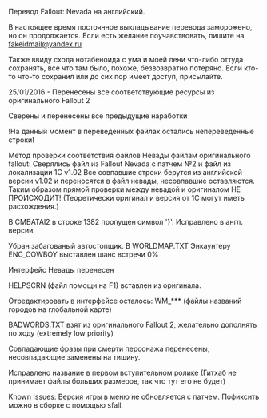 Перевод Fallout: Nevada на английский.

В настоящее время постоянное выкладывание перевода заморожено, но он продолжается. Если есть желание поучавствовать, пишите на fakeidmail@yandex.ru

Также ввиду схода нотабеноида с ума и моей лени что-либо оттуда сохранять, все что там было, похоже, безвозвратно потеряно. Если кто-то что-то сохранил или до сих пор имеет доступ, присылайте.

25/01/2016 - Перенесены все соответствующие ресурсы из оригинального Fallout 2

Сверены и перенесены все предыдущие наработки

!На данный момент в переведенных файлах остались непереведенные строки!

Метод проверки соответствия файлов Невады файлам оригинального fallout:
Сверялись файл из Fallout Nevada с патчем №2 и файл из локализации 1С v1.02
Все совпавшие строки берутся из английской версии v1.02 и переносятся в файл невады, несовпавшие оставляются.
Таким образом прямой проверки между невадой и оригиналом НЕ ПРОИСХОДИТ! (Теоретически оригинал и версия от 1С могут иметь расхождения.)

В CMBATAI2 в строке 1382 пропущен символ '}'. Исправлено в англ. версии.

Убран забагованый автостопщик. В WORLDMAP.TXT Энкаунтеру ENC_COWBOY выставлен шанс встречи 0%

Интерфейс Невады перенесен

HELPSCRN (файл помощи на F1) вставлен из оригинала.

Отредактировать в интерфейсе осталось:
WM_*** (файлы названий городов на глобальной карте)


BADWORDS.TXT взят из оригинального Fallout 2, желательно дополнять по ходу (extremely low priority)

Совпадающие фразы при смерти персонажа перенесены, несовпадающие заменены на тишину.

Исправлено название в первом вступительном ролике (Гитхаб не принимает файлы больших размеров, так что тут его не будет)


Known Issues:
Версия игры в меню не обновляется с патчем. Пофиксить можно в сборке с помощью sfall.